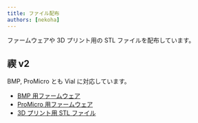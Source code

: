 ```yaml
---
title: ファイル配布
authors: [nekoha]
---
```


ファームウェアや 3D プリント用の STL ファイルを配布しています。

## 禊 v2

BMP, ProMicro とも Vial に対応しています。

- [BMP 用ファームウェア](/firmwares/禊v2/bmp-misogi-v2.zip)
- [ProMicro 用ファームウェア](/firmwares/禊v2/promicro-misogi-v2.zip)
- [3D プリント用 STL ファイル](/firmwares/禊v2/stl-misogi-v2.zip)
